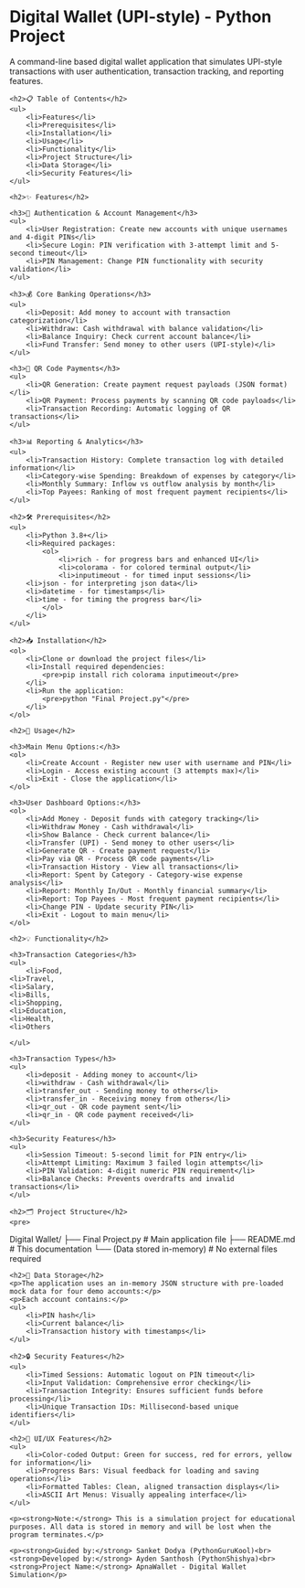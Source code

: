 <!DOCTYPE html>
<html>
<head>
    <title>Digital Wallet (UPI-style) - Python Project</title>
</head>
<body>
    <h1>Digital Wallet (UPI-style) - Python Project</h1>
    <p>A command-line based digital wallet application that simulates UPI-style transactions with user authentication, transaction tracking, and reporting features.</p>

    <h2>📋 Table of Contents</h2>
    <ul>
        <li>Features</li>
        <li>Prerequisites</li>
        <li>Installation</li>
        <li>Usage</li>
        <li>Functionality</li>
        <li>Project Structure</li>
        <li>Data Storage</li>
        <li>Security Features</li>
    </ul>

    <h2>✨ Features</h2>

    <h3>🔐 Authentication & Account Management</h3>
    <ul>
        <li>User Registration: Create new accounts with unique usernames and 4-digit PINs</li>
        <li>Secure Login: PIN verification with 3-attempt limit and 5-second timeout</li>
        <li>PIN Management: Change PIN functionality with security validation</li>
    </ul>

    <h3>💰 Core Banking Operations</h3>
    <ul>
        <li>Deposit: Add money to account with transaction categorization</li>
        <li>Withdraw: Cash withdrawal with balance validation</li>
        <li>Balance Inquiry: Check current account balance</li>
        <li>Fund Transfer: Send money to other users (UPI-style)</li>
    </ul>

    <h3>📱 QR Code Payments</h3>
    <ul>
        <li>QR Generation: Create payment request payloads (JSON format)</li>
        <li>QR Payment: Process payments by scanning QR code payloads</li>
        <li>Transaction Recording: Automatic logging of QR transactions</li>
    </ul>

    <h3>📊 Reporting & Analytics</h3>
    <ul>
        <li>Transaction History: Complete transaction log with detailed information</li>
        <li>Category-wise Spending: Breakdown of expenses by category</li>
        <li>Monthly Summary: Inflow vs outflow analysis by month</li>
        <li>Top Payees: Ranking of most frequent payment recipients</li>
    </ul>

    <h2>🛠 Prerequisites</h2>
    <ul>
        <li>Python 3.8+</li>
        <li>Required packages:
            <ol>
                <li>rich - for progress bars and enhanced UI</li>
                <li>colorama - for colored terminal output</li>
                <li>inputimeout - for timed input sessions</li>
		<li>json - for interpreting json data</li>
		<li>datetime - for timestamps</li>
		<li>time - for timing the progress bar</li>
            </ol>
        </li>
    </ul>

    <h2>📥 Installation</h2>
    <ol>
        <li>Clone or download the project files</li>
        <li>Install required dependencies:
            <pre>pip install rich colorama inputimeout</pre>
        </li>
        <li>Run the application:
            <pre>python "Final Project.py"</pre>
        </li>
    </ol>

    <h2>🚀 Usage</h2>
    
    <h3>Main Menu Options:</h3>
    <ol>
        <li>Create Account - Register new user with username and PIN</li>
        <li>Login - Access existing account (3 attempts max)</li>
        <li>Exit - Close the application</li>
    </ol>

    <h3>User Dashboard Options:</h3>
    <ol>
        <li>Add Money - Deposit funds with category tracking</li>
        <li>Withdraw Money - Cash withdrawal</li>
        <li>Show Balance - Check current balance</li>
        <li>Transfer (UPI) - Send money to other users</li>
        <li>Generate QR - Create payment request</li>
        <li>Pay via QR - Process QR code payments</li>
        <li>Transaction History - View all transactions</li>
        <li>Report: Spent by Category - Category-wise expense analysis</li>
        <li>Report: Monthly In/Out - Monthly financial summary</li>
        <li>Report: Top Payees - Most frequent payment recipients</li>
        <li>Change PIN - Update security PIN</li>
        <li>Exit - Logout to main menu</li>
    </ol>

    <h2>💡 Functionality</h2>
    
    <h3>Transaction Categories</h3>
    <ul>
        <li>Food,
	<li>Travel,
	<li>Salary,
	<li>Bills,
	<li>Shopping, 
	<li>Education, 
	<li>Health, 
	<li>Others
	
    </ul>

    <h3>Transaction Types</h3>
    <ul>
        <li>deposit - Adding money to account</li>
        <li>withdraw - Cash withdrawal</li>
        <li>transfer_out - Sending money to others</li>
        <li>transfer_in - Receiving money from others</li>
        <li>qr_out - QR code payment sent</li>
        <li>qr_in - QR code payment received</li>
    </ul>

    <h3>Security Features</h3>
    <ul>
        <li>Session Timeout: 5-second limit for PIN entry</li>
        <li>Attempt Limiting: Maximum 3 failed login attempts</li>
        <li>PIN Validation: 4-digit numeric PIN requirement</li>
        <li>Balance Checks: Prevents overdrafts and invalid transactions</li>
    </ul>

    <h2>🗂 Project Structure</h2>
    <pre>
Digital Wallet/
├── Final Project.py          # Main application file
├── README.md                # This documentation
└── (Data stored in-memory)  # No external files required
    </pre>

    <h2>💾 Data Storage</h2>
    <p>The application uses an in-memory JSON structure with pre-loaded mock data for four demo accounts:</p>
    <p>Each account contains:</p>
    <ul>
        <li>PIN hash</li>
        <li>Current balance</li>
        <li>Transaction history with timestamps</li>
    </ul>

    <h2>🔒 Security Features</h2>
    <ul>
        <li>Timed Sessions: Automatic logout on PIN timeout</li>
        <li>Input Validation: Comprehensive error checking</li>
        <li>Transaction Integrity: Ensures sufficient funds before processing</li>
        <li>Unique Transaction IDs: Millisecond-based unique identifiers</li>
    </ul>

    <h2>🎨 UI/UX Features</h2>
    <ul>
        <li>Color-coded Output: Green for success, red for errors, yellow for information</li>
        <li>Progress Bars: Visual feedback for loading and saving operations</li>
        <li>Formatted Tables: Clean, aligned transaction displays</li>
        <li>ASCII Art Menus: Visually appealing interface</li>
    </ul>

    <p><strong>Note:</strong> This is a simulation project for educational purposes. All data is stored in memory and will be lost when the program terminates.</p>

    <p><strong>Guided by:</strong> Sanket Dodya (PythonGuruKool)<br>
    <strong>Developed by:</strong> Ayden Santhosh (PythonShishya)<br>
    <strong>Project Name:</strong> ApnaWallet - Digital Wallet Simulation</p>
</body>
</html>
